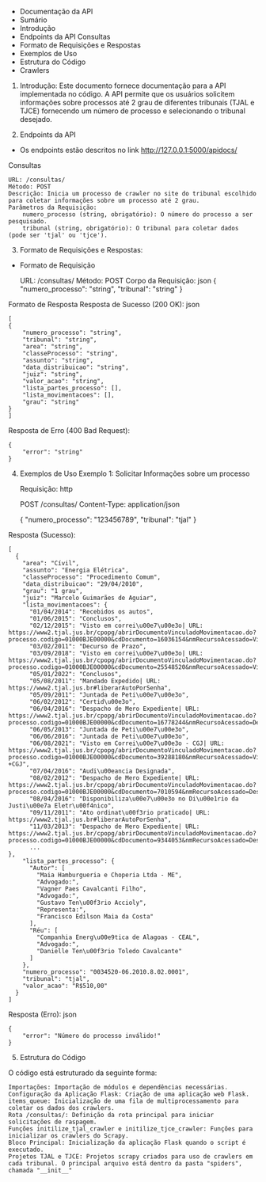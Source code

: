 - Documentação da API
- Sumário
- Introdução
- Endpoints da API
    Consultas
- Formato de Requisições e Respostas
- Exemplos de Uso
- Estrutura do Código
- Crawlers


1. Introdução:
Este documento fornece documentação para a API implementada no código. A API permite que os usuários solicitem informações sobre processos até 2 grau de diferentes tribunais (TJAL e TJCE) fornecendo um número de processo e selecionando o tribunal desejado.


2. Endpoints da API 
- Os endpoints estão descritos no link http://127.0.0.1:5000/apidocs/

Consultas
    
    URL: /consultas/
    Método: POST
    Descrição: Inicia um processo de crawler no site do tribunal escolhido para coletar informações sobre um processo até 2 grau.
    Parâmetros da Requisição:
        numero_processo (string, obrigatório): O número do processo a ser pesquisado.
        tribunal (string, obrigatório): O tribunal para coletar dados (pode ser 'tjal' ou 'tjce').

3. Formato de Requisições e Respostas:
- Formato de Requisição


    URL: /consultas/
    Método: POST
    Corpo da Requisição:
    json
    {
        "numero_processo": "string",
        "tribunal": "string"
    }

Formato de Resposta
    Resposta de Sucesso (200 OK):
    json

    [
    {
        "numero_processo": "string",
        "tribunal": "string",
        "area": "string",
        "classeProcesso": "string",
        "assunto": "string",
        "data_distribuicao": "string",
        "juiz": "string",
        "valor_acao": "string",
        "lista_partes_processo": [],
        "lista_movimentacoes": [],
        "grau": "string"
    }
    ]

Resposta de Erro (400 Bad Request):


    {
        "error": "string"
    }

4. Exemplos de Uso
Exemplo 1: Solicitar Informações sobre um processo



    Requisição:
    http
    
    POST /consultas/
    Content-Type: application/json
    
    {
        "numero_processo": "123456789",
        "tribunal": "tjal"
    }

Resposta (Sucesso):

    [
      {
        "area": "Cívil",
        "assunto": "Energia Elétrica",
        "classeProcesso": "Procedimento Comum",
        "data_distribuicao": "29/04/2010",
        "grau": "1 grau",
        "juiz": "Marcelo Guimarães de Aguiar",
        "lista_movimentacoes": {
          "01/04/2014": "Recebidos os autos",
          "01/06/2015": "Conclusos",
          "02/12/2015": "Visto em correi\u00e7\u00e3o| URL: https://www2.tjal.jus.br/cpopg/abrirDocumentoVinculadoMovimentacao.do?processo.codigo=01000BJE00000&cdDocumento=16036154&nmRecursoAcessado=Visto+em+correi%C3%A7%C3%A3o",
          "03/02/2011": "Decurso de Prazo",
          "03/09/2018": "Visto em correi\u00e7\u00e3o| URL: https://www2.tjal.jus.br/cpopg/abrirDocumentoVinculadoMovimentacao.do?processo.codigo=01000BJE00000&cdDocumento=25548520&nmRecursoAcessado=Visto+em+correi%C3%A7%C3%A3o",
          "05/01/2022": "Conclusos",
          "05/08/2011": "Mandado Expedido| URL: https://www2.tjal.jus.br#liberarAutoPorSenha",
          "05/09/2011": "Juntada de Peti\u00e7\u00e3o",
          "06/02/2012": "Certid\u00e3o",
          "06/04/2016": "Despacho de Mero Expediente| URL: https://www2.tjal.jus.br/cpopg/abrirDocumentoVinculadoMovimentacao.do?processo.codigo=01000BJE00000&cdDocumento=16778244&nmRecursoAcessado=Despacho+de+Mero+Expediente",
          "06/05/2013": "Juntada de Peti\u00e7\u00e3o",
          "06/06/2016": "Juntada de Peti\u00e7\u00e3o",
          "06/08/2021": "Visto em Correi\u00e7\u00e3o - CGJ| URL: https://www2.tjal.jus.br/cpopg/abrirDocumentoVinculadoMovimentacao.do?processo.codigo=01000BJE00000&cdDocumento=39288180&nmRecursoAcessado=Visto+em+Correi%C3%A7%C3%A3o+-+CGJ",
          "07/04/2016": "Audi\u00eancia Designada",
          "08/02/2012": "Despacho de Mero Expediente| URL: https://www2.tjal.jus.br/cpopg/abrirDocumentoVinculadoMovimentacao.do?processo.codigo=01000BJE00000&cdDocumento=7010594&nmRecursoAcessado=Despacho+de+Mero+Expediente",
          "08/04/2016": "Disponibiliza\u00e7\u00e3o no Di\u00e1rio da Justi\u00e7a Eletr\u00f4nico",
          "09/11/2011": "Ato ordinat\u00f3rio praticado| URL: https://www2.tjal.jus.br#liberarAutoPorSenha",
          "11/03/2013": "Despacho de Mero Expediente| URL: https://www2.tjal.jus.br/cpopg/abrirDocumentoVinculadoMovimentacao.do?processo.codigo=01000BJE00000&cdDocumento=9344053&nmRecursoAcessado=Despacho+de+Mero+Expediente",
          ...
    },
        "lista_partes_processo": {
          "Autor": [
            "Maia Hamburgueria e Choperia Ltda - ME",
            "Advogado:",
            "Vagner Paes Cavalcanti Filho",
            "Advogado:",
            "Gustavo Ten\u00f3rio Accioly",
            "Representa:",
            "Francisco Edilson Maia da Costa"
          ],
          "Réu": [
            "Companhia Energ\u00e9tica de Alagoas - CEAL",
            "Advogado:",
            "Danielle Ten\u00f3rio Toledo Cavalcante"
          ]
        },
        "numero_processo": "0034520-06.2010.8.02.0001",
        "tribunal": "tjal",
        "valor_acao": "R$510,00"
      }
    ]


Resposta (Erro):
json

    {
        "error": "Número do processo inválido!"
    }

5. Estrutura do Código

O código está estruturado da seguinte forma:

    Importações: Importação de módulos e dependências necessárias.
    Configuração da Aplicação Flask: Criação de uma aplicação web Flask.
    items_queue: Inicialização de uma fila de multiprocessamento para coletar os dados dos crawlers.
    Rota /consultas/: Definição da rota principal para iniciar solicitações de raspagem.
    Funções initilize_tjal_crawler e initilize_tjce_crawler: Funções para inicializar os crawlers do Scrapy.
    Bloco Principal: Inicialização da aplicação Flask quando o script é executado.
    Projetos TJAL e TJCE: Projetos scrapy criados para uso de crawlers em cada tribunal. O principal arquivo está dentro da pasta "spiders", chamada "__init__"

